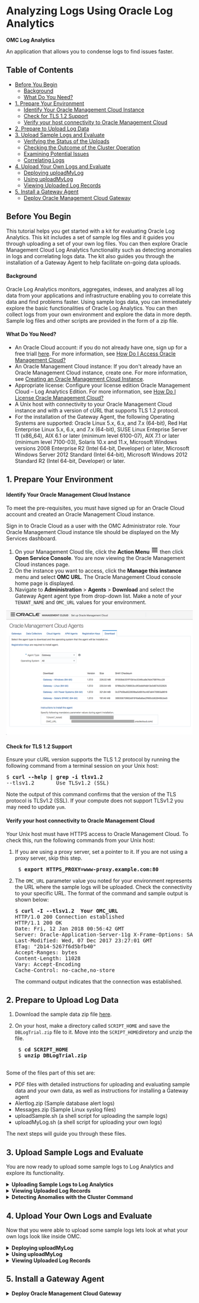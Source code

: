 [hamburger]: ./Tutorial_Images/general/hamburger.png
[agent-download]: ./Tutorial_Images/general/agent_download.png
[cluster-icon]: ./Tutorial_Images/general/cluster_icon.png
[gear]: ./Tutorial_Images/general/gear.png
[global-context]: ./Tutorial_Images/general/global_context.png

[uploads-1]: ./Tutorial_Images/log_analytics/uploads_1.png
[uploads-2]: ./Tutorial_Images/log_analytics/uploads_2.png
[uploads-3]: ./Tutorial_Images/log_analytics/uploads_3.png
[uploads-4]: ./Tutorial_Images/log_analytics/uploads_4.png
[clustering]: ./Tutorial_Images/log_analytics/clustering.gif
[drill-down]: ./Tutorial_Images/log_analytics/drill_down.gif
[correlating-logs]: ./Tutorial_Images/log_analytics/correlating_logs.gif
[page-view]: ./Tutorial_Images/general/page_view.png
[log-alerts]: ./Tutorial_Images/log_analytics/logalerts.gif



<h1> Analyzing Logs Using Oracle Log Analytics </h1>

**OMC Log Analytics**

An application that allows you to condense logs to find issues faster.

## Table of Contents

  - [Before You Begin](#before-you-begin)
      - [Background](#background)
      - [What Do You Need?](#what-do-you-need)
  - [1. Prepare Your Environment](#1-prepare-your-environment)
      - [Identify Your Oracle Management Cloud Instance](#identify-your-oracle-management-cloud-instance)
      - [Check for TLS 1.2 Support](#check-for-tls-12-support)
      - [Verify your host connectivity to Oracle Management Cloud](#verify-your-host-connectivity-to-oracle-management-cloud)
  - [2. Prepare to Upload Log Data](#2-prepare-to-upload-log-data)
  - [3. Upload Sample Logs and Evaluate](#3-upload-sample-logs-and-evaluate)
      - [Verifying the Status of the Uploads](#verifying-the-status-of-the-uploads)
      - [Checking the Outcome of the Cluster Operation](#checking-the-outcome-of-the-cluster-operation)
      - [Examining Potential Issues](#examining-potential-issues)
      - [Correlating Logs](#correlating-logs)
  - [4. Upload Your Own Logs and Evaluate](#4-upload-your-own-logs-and-evaluate)
    - [Deploying uploadMyLog](#deploying-uploadMyLog)
    - [Using uploadMyLog](#Using-uploadMyLog)
    - [Viewing Uploaded Log Records](#Viewing-Uploaded-Log-Records)
  - [5. Install a Gateway Agent](#5-install-a-gateway-agent)
    - [Deploy Oracle Management Cloud Gateway](#Deploy-Oracle-Management-Cloud-Gateway)

## Before You Begin

This tutorial helps you get started with a kit for evaluating Oracle Log Analytics. This kit includes a set of sample log files and it guides you through uploading a set of your own log files. You can then explore Oracle Management Cloud Log Analytics functionality such as detecting anomalies in logs and correlating logs data. The kit also guides you through the installation of a Gateway Agent to help facilitate on-going data uploads.

#### Background

Oracle Log Analytics monitors, aggregates, indexes, and analyzes all log data from your applications and infrastructure enabling you to correlate this data and find problems faster. Using sample logs data, you can immediately explore the basic functionalities of Oracle Log Analytics. You can then collect logs from your own environment and explore the data in more depth. Sample log files and other scripts are provided in the form of a zip file.

#### What Do You Need?

- An Oracle Cloud account: if you do not already have one, sign up for a free triall [here](https://cloud.oracle.com/home). For more information, see [How Do I Access Oracle Management Cloud?](https://docs.oracle.com/en/cloud/paas/management-cloud/omcgs/access-oracle-management-cloud.html#GUID-838A6676-0224-4CF1-8BC8-8327887D24B7)
- An Oracle Management Cloud instance: If you don't already have an Oracle Management Cloud instance, create one. For more information, see [Creating an Oracle Management Cloud Instance](https://docs.oracle.com/en/cloud/paas/management-cloud/omcgs/access-oracle-management-cloud.html#GUID-C15E9F94-78CD-4868-A9F8-DCF50D267A2E).
- Appropriate license: Configure your license edition Oracle Management Cloud – Log Analytics Edition. For more information, see [How Do I License Oracle Management Cloud?](https://docs.oracle.com/en/cloud/paas/management-cloud/omcgs/oracle-management-cloud-license-information.html#GUID-A2F5635B-D7DE-4277-B707-035A96F19B26)
- A Unix host with connectivity to your Oracle Management Cloud instance and with a version of cURL that supports TLS 1.2 protocol.
- For the installation of the Gateway Agent, the following Operating Systems are supported: Oracle Linux 5.x, 6.x, and 7.x (64-bit), Red Hat Enterprise Linux 5.x, 6.x, and 7.x (64-bit), SUSE Linux Enteprise Server 11 (x86_64), AIX 6.1 or later (minimum level 6100-07), AIX 7.1 or later (minimum level 7100-03), Solaris 10.x and 11.x, Microsoft Windows versions 2008 Enterprise R2 (Intel 64-bit, Developer) or later, Microsoft Windows Server 2012 Standard (Intel 64-bit), Microsoft Windows 2012 Standard R2 (Intel 64-bit, Developer) or later.

## 1. Prepare Your Environment

#### Identify Your Oracle Management Cloud Instance

To meet the pre-requisites, you must have signed up for an Oracle Cloud account and created an Oracle Management Cloud instance.

Sign in to Oracle Cloud as a user with the OMC Administrator role. Your Oracle Management Cloud instance tile should be displayed on the My Services dashboard.

1. On your Management Cloud tile, click the **Action Menu** ![hamburger] then click **Open Service Console**. You are now viewing the Oracle Management Cloud instances page.
2. On the instance you want to access, click the **Manage this instance** menu and select **OMC URL**. The Oracle Management Cloud console home page is displayed.
3. Navigate to **Administration** > **Agents** > **Download** and select the Gateway Agent agent type from drop-down list. Make a note of your `TENANT_NAME` and `OMC_URL` values for your environment.

![agent-download]

#### Check for TLS 1.2 Support

Ensure your cURL version supports the TLS 1.2 protocol by running the following command from a terminal session on your Unix host:

<pre>
$ <b>curl --help | grep -i tlsv1.2</b>
--tlsv1.2       Use TLSv1.2 (SSL)
</pre>

Note the output of this command confirms that the version of the TLS protocol is TLSv1.2 (SSL).
If your compute does not support TLSv1.2 you may need to update `yum`.

#### Verify your host connectivity to Oracle Management Cloud

Your Unix host must have HTTPS access to Oracle Management Cloud. To check this, run the following commands from your Unix host:

1. If you are using a proxy server, set a pointer to it. If you are not using a proxy server, skip this step.
   <pre>
    $ <b>export HTTPS_PROXY=www-proxy.example.com:80</b>
   </pre>
2. The `OMC_URL` parameter value you noted for your environment represents the URL where the sample logs will be uploaded. Check the connectivity to your specific URL. The format of the command and sample output is shown below:

   <pre>
   $ <b>curl -I --tlsv1.2  Your OMC_URL</b>
   HTTP/1.0 200 Connection established
   HTTP/1.1 200 OK
   Date: Fri, 12 Jan 2018 00:56:42 GMT
   Server: Oracle-Application-Server-11g X-Frame-Options: SAMEORIGIN
   Last-Modified: Wed, 07 Dec 2017 23:27:01 GMT 
   ETag: "2b14-5267f6d5bfb40"
   Accept-Ranges: bytes
   Content-Length: 11028
   Vary: Accept-Encoding
   Cache-Control: no-cache,no-store
   </pre>

    The command output indicates that the connection was established.

## 2. Prepare to Upload Log Data

1. Download the sample data zip file [here](https://apexapps.oracle.com/pls/apex/f?p=44785:112:0::::P112_CONTENT_ID:23996).
2. On your host, make a directory called `SCRIPT_HOME` and save the `DBLogTrial.zip` file to it. Move into the `SCRIPT_HOME`diretory and unzip the file.

    <pre>
    $ <b>cd SCRIPT_HOME</b>
    $ <b>unzip DBLogTrial.zip</b>
    </pre>

Some of the files part of this set are:

- PDF files with detailed instructions for uploading and evaluating sample data and your own data, as well as instructions for installing a Gateway agent
- Alertlog.zip (Sample database alert logs)
- Messages.zip (Sample Linux syslog files)
- <span>uploadSample.sh</span> (a shell script for uploading the sample logs)
- <span>uploadMyLog.sh</span> (a shell script for uploading your own logs)

The next steps will guide you through these files.

## 3. Upload Sample Logs and Evaluate

You are now ready to upload some sample logs to Log Analytics and explore its functionality.

<details>
<summary><b>Uploading Sample Logs to Log Analytics</b></summary>

To upload the provided sample logs, follow these steps:

1. Before uploading logs, enter property values to be used in uploading log in file `SCRIPT_HOME/DBLogTrial/uploadSample/config/upload.properties`.
   - Go to the `SCRIPT_HOME/DBLogTrial/uploadSample/config` directory.
   - Use an editor of your choice to edit file `upload.properties` to set appropriate values for the following properties:
   - `UPLOAD_ROOT`: your `OMC_URL`
   - `IDENTITY_DOMAIN`: your `TENANT_NAME`
   - `USERNAME`: your OMC username
   - (Optional) `HTTPS_PROXY`


    **Mandatory Properties**
    <pre>
    # URL for uploading data to OMC
    # Examples:
    # UPLOAD_ROOT=https://inst1-acme.itom.management.us2.oraclecloud.com
    # UPLOAD_ROOT=https://inst2-xyz.itom.management.europe.oraclecloud.com
    # UPLOAD_ROOT=https://a123456.itom.management.us2.oraclecloud.com
    # This is a required parameter. The "https://" part is optional.
    UPLOAD_ROOT= <br/>
    # Subscription Identity Domain
    # EX:
    # IDENTITY_DOMAIN=acme
    # This is a required parameter
    IDENTITY_DOMAIN= <br/>
    # OMC user name
    # EX:
    # USERNAME=john.doe@xyz.com
    # This is a required parameter
    USERNAME=
    </pre>

    **Optional Property**
    <pre>
    # If you need to access OMC (Oracle Management Cloud) through a proxy server,
    # set "HTTPS_PROXY=proxy_host:port
    # E.g., HTTPS_PROXY=www-proxy.xyz.com:80
    HTTPS_PROXY=
    </pre>

2. Go to the `SCRIPT_HOME/DBLogTrial/uploadSample` directory, and run the <span>uploadSample.sh</span> script to upload the sample alert logs and syslog, respectively, as shown below. Enter your OMC password when prompted.
   <pre>
   $ <b> cd .. </b>
   $ <b> ./uploadSample.sh alertlog </b>
   $ <b> ./uploadSample.sh syslog </b>
   </pre>

Take note of the name of the upload at the bottom of each script output. An upload is identified by its name in Log Analytics UI.

Ex:
<pre>   
Upload name: alertlog.2018-01-07_19:43:25
Upload name: syslog.2018-01-07_19:43:32
</pre>

#### Verifying the Status of the Uploads

To verify the status of the uploads, follow these steps:

1.  Log on to Oracle Management Cloud.
2.  Navigate to Log Analytics.
    1. From the Welcome to Oracle Management Cloud page, click the **navigation icon** ![alt text][hamburger] on the top-left corner to view the Management Cloud navigation pane if it is not already there. Select **Log Analytics**.
3.  Navigate to the **Log Admin** page and view status of the uploads.
    1. From the left navigation pane, select **Log Admin**.
    2. Select **Uploads**.
 3. 
    4. From the Uploads page, you should see the uploads that you performed earlier. If an upload shows 0 in Progress and 0 Failed, it has completed.
       1. If necessary, click an upload name to see the Status of the upload. For example, click `alertlog_<timestamp>`. If the upload has completed successfully, you will seen a green stick in the **Status** field.
   
   ![uploads-1] ![uploads-2] ![uploads-3]
</details>



<details>
<summary><b>Viewing Uploaded Log Records</b></summary>
To view the records from an upload, follow these steps:

1. Navigate to the **Uploads** page.
2. From the **Uploads** page, select an upload, click the menu icon ![alt text][hamburger] on the right and click **View in Log Explorer** to view the records from that upload.
   ![uploads-4]
3. From the log explorer page, you can view the alert log records from the upload that you selected.



Some of the information shown on the page includes:

- The uploaded alert log entries are for the period from August 9 to August 24, 2017.
- The log entries came from the upload whose name is in the Query bar.
- The histogram shows the daily volumes of log records. This helps identify any abnormality in record volumes at a glance. You can drill down by clicking a bar on the chart.
- The first 25 of the 1920 records that came with the upload. The records are in date order from newest to oldest. You can reverse the order by clicking the arrowhead in the Time (`<time zone>`) field.
- You can browse the rest of log records by using the pagination at the bottom of the page.
</details>

<details>
<summary><b>Detecting Anomalies with the Cluster Command</b></summary>

To detect anomalies based on log records, you can use Log Analytics cluster command, which automatically groups log records based on severity, such as error, fault, fatal and warning, and dynamically identified patterns, potential issues, outliers, and trends.
 - To perform clustering on the log records, from the **Visualize** panel click the currently selected visualization (e.g. **Records with Histogram**), and click **Cluster** ![cluster-icon] icon.

![clustering]

#### Checking the Outcome of the Cluster Operation
The cluster operation reduced 1920 log records to 123 clusters, identified 25 potential issues, 37 outliers, and 26 trends.

Examine the log clusters, and then click **Potential Issues**.

#### Examining Potential Issues

From the **Potential Issues** tab, you can look at the log clusters that Log Analytics identifies as potential issues, if you see a cluster with a sample message that may be pointing to an issue of significance or of interest, click the value in the **Count** column to drill down see the records of the cluster.

For example, the following sample message indicates that the Oracle database instance had problems writing to a control file due to a file I/O error. This kind of problem is critical; it tends to result in an abnormal shutdown of the instance.

![drill-down]

Let’s drill down to the log record by clicking the count value of 1 on the left of the sample message.

Drilling down on a log cluster allows you to see the log record(s) including the original log entry (or entries) in that cluster. In this case, you will see the record with the timestamp of Aug 9, 2017, 5:23:58PM (UTC-8:00 or PST) showing a file I/O error affecting the writing to a database control file.

#### Correlating Logs

Log Analytics allows you to quickly correlate logs from different sources (e.g. database logs and syslog) based on time to determine whether there is a correlation between events captured in log records. Let’s query the log records for entities demo_db_instance and demo_host 30 seconds before 5:23:28 PM (UTC-8:00) and 30 seconds after that by following these steps:

1. Click ![gear] at the bottom of the **Original Log Content** field, and then select **Advanced Log Fitler Options...**.
2. From the Advanced Log Filter Options pop-up window, enter 30 (seconds) for **Time Range - Before**, 30 (seconds) for **Time Range – After**, and click **OK**.
3. In the **Global Context** ![global-context] bar near the top, enter `demo_host` next to `demo_db_instance`, click in the Query bar to clear any existing filter, and click **Run**.
4. The above query retrieves the log records uploaded for entities `demo_db_instance` and `demo_host` for the period of 5:23:28 PM to 5:24:28 PM on August 9. Examine the 31 records in the two-page output to see the sequence of the events that were captured in the logs in the one-minute period, and which of the events may have had an effect on other events.

![correlating-logs]

You may have noticed that at 5:23:58PM, system logs (syslog) recorded that some I/O errors occurred on disk device sdd1 (see page 2), and database alert logs recorded that the database encountered I/O errors (see page 1); then at 5:24:00PM the database was terminated.
</details>

## 4. Upload Your Own Logs and Evaluate
Now that you were able to upload some sample logs lets look at what your own logs look like inside OMC.

<details>
<summary><b>Deploying uploadMyLog</b></summary>

 To deploy the uploadMyLog file please follow the directions below.

1. Download and install uploadMyLog.zip file found in the DBLogTrial.zip package. 
   <pre>
   $ <b> cd ~ </b>
   $ <b> mkdir ./scratch </b>
   $ <b> cd scratch </b>
   $ <b> unzip uploadMyLog.zip </b> 
   </pre>

After extracting the Zip file as above, you will see a directory named DBLogTrial with a subdirectory named uploadMyLog. This document refers to the uploadMyLog directory as SCRIPT_HOME

2. Now we need to make the executable script.
   <pre>
   $<b> cd ~/scratch/DBLogTrial </b>
   $<b> cd uploadMyLog/ </b> 
   $<b> chmod +x ./uploadMyLog.sh </b>
   $<b> chmod +x ./uploadMyLogTraditional.sh </b>
</pre>

</details>
<details>
<summary><b>Using uploadMyLog</b></summary>

This section provides the steps for using the uploadMyLog package to upload sample logs to explore Log Analytics features.

1. Before uploading your logs, enter property values to be used in uploading the log in file `SCRIPT_HOME/DBLogTrial/uploadMyLog/config/upload.properties`.
   - Go to the `SCRIPT_HOME/DBLogTrial/uploadMyLog/config` directory.
   - Use an editor of your choice to edit file `upload.properties` to set appropriate values for the following properties:
   - `UPLOAD_ROOT`: your `OMC_URL`
   - `IDENTITY_DOMAIN`: your `TENANT_NAME`
   - `USERNAME`: your OMC username
   - (Optional) `HTTPS_PROXY`


    **Mandatory Properties**
    <pre>
    # URL for uploading data to OMC
    # Examples:
    # UPLOAD_ROOT=https://inst1-acme.itom.management.us2.oraclecloud.com
    # UPLOAD_ROOT=https://inst2-xyz.itom.management.europe.oraclecloud.com
    # UPLOAD_ROOT=https://a123456.itom.management.us2.oraclecloud.com
    # This is a required parameter. The "https://" part is optional.
    UPLOAD_ROOT= <br/>
    # Subscription Identity Domain
    # EX:
    # IDENTITY_DOMAIN=acme
    # This is a required parameter
    IDENTITY_DOMAIN= <br/>
    # OMC user name
    # EX:
    # USERNAME=john.doe@xyz.com
    # This is a required parameter
    USERNAME=
    </pre>

    **Optional Property**
    <pre>
    # If you need to access OMC (Oracle Management Cloud) through a proxy server,
    # set "HTTPS_PROXY=proxy_host:port
    # E.g., HTTPS_PROXY=www-proxy.xyz.com:80
    HTTPS_PROXY=
    </pre>
2. To upload your own Oracle Database alertlog, take the log and zip it into an alertlog.zip file. Move the alertlog.zip file into <SCRIPT_HOME>/logs. Please ensure you name the file exactly alertlog.zip, as the uploader will be looking for a file of that name.
   <pre>
   $ <b>zip alertlog.zip ./<your alertlog filename></b>
   </pre> 
3. To upload your own system logfile (typically the file /var/log/messages), take the log and zip it into a messages.zip file. Move messages.zip file into <SCRIPT_HOME>/logs. Please ensure you name the file exactly messages.zip, as the uploader will be looking for a file of that name.
    <pre>
   $ <b>zip messages.zip ./messages></b>
   </pre> 
4. Go to the SCRIPT_HOME directory, and run the uploadMyLog.sh script to upload the sample alert logs and syslog, respectively, as shown below. Enter your OMC password when prompted.
   <pre>
   $ <b>./uploadMyLog.sh alertlog </b>
   $ <b>./uploadMyLog.sh syslog </b>
   </pre> 

   ##### Take note of the name of the upload at the bottom of each script output. An upload is identified by its name in Log Analytics UI.Examples of output lines containing upload names are:
   <pre>
    <b>Upload name: alertlog.2018-01-07_19:43:25</b>
    <b>Upload name: syslog.2018-01-07_19:43:32</b>
   </pre> 

To verify the status of the uploads, follow these steps:

1.  Log on to Oracle Management Cloud.
2.  Navigate to Log Analytics.
    1. From the Welcome to Oracle Management Cloud page, click the **navigation icon** ![alt text][hamburger] on the top-left corner to view the Management Cloud navigation pane if it is not already there. Select **Log Analytics**.
3.  Navigate to the **Log Admin** page and view status of the uploads.
    1. From the left navigation pane, select **Log Admin**.
    2. Select **Uploads**.
  
    3. From the Uploads page, you should see the uploads that you performed earlier. If an upload shows 0 in Progress and 0 Failed, it has completed.
       1. If necessary, click an upload name to see the Status of the upload. For example, click `alertlog_<timestamp>`. If the upload has completed successfully, you will seen a green stick in the **Status** field.
   
   ![uploads-1] ![uploads-2] ![uploads-3]
</details>

</details>
<details>
<summary><b>Viewing Uploaded Log Records</b></summary>

To view the records from an upload, follow these steps.
1. Navigate to the Uploads page. If necessary see, [Verifying the Status of the Uploads](#verifying-the-status-of-the-uploads)
2. From the Uploads page, click the **navigation icon** ![alt text][hamburger], and click **View in Log Explorer** to view the records from that upload. Let's perform the steps to view the alert log records in log explorer. 
3. From the Log Explorer page, you can view the alert log records from the upload that you selected.

![][log-alerts]
   
Some of the information shown on the page includes

-  The period of the uploaded alert log entries.
-  The log entries came from the upload whose name is in the Query bar.
-  The histogram shows the daily volumes of log records. This helps identify any abnormality in record volumes at a glance. You can drill down by clicking a bar on the chart.
-  The first 25 of the records that came with the upload. The records are in date order from newest to oldest. You can reverse the order by clicking the arrowhead in the Time (<time zone>) field. You can browse the rest of log records by using the pagination at the bottom of the page.

<p align="center">
    <img src="./Tutorial_Images/general/page_view.png" />
</p>

##### Note - the log entries you see will vary depending on the record in the alertlog and messages logs that you upload. 

</details>

## 5. Install a Gateway Agent

<details>
<summary><b>Deploy Oracle Management Cloud Gateway</b></summary>

### Before You Begin:

### Background

Oracle Management Cloud (OMC) Gateway (highlighted in red in the diagram below) is an optional yet vital component of an Oracle Management Cloud deployment. It serves as a channel between Oracle Management Cloud agents and Oracle Management Cloud.

While it is possible for the OMC agent that resides on each host to communicate directly with OMC’s backend, for security reasons, an organization may want to limit the number of hosts that can connect to the Internet directly. In this case, it is best to set up a small number of OMC Gateway hosts, and enable Internet access only for those hosts.
For a trial, since the number of hosts may be small, it is possible to do a trial without the gateway. However, if there is a desire to limit security exposure even in a trial environment, then it is a good idea to set up the OMC Gateway.

<p align="center">
    <img src="./Tutorial_Images/general/Github_Gateway _Chart.png" />
</p>

There are 5 steps for deploying OMC Gateway.

1. Download the Oracle Management Cloud Gateway Software
   
2. Create Registration Key
   
3. Edit the Response File
   
4. Install the Gateway
   
5. Verify Gateway Installation

What Do You Need?

* A valid Oracle Cloud account, an Oracle Management Cloud instance and "OMC Administrator" role credentials. See [Access Oracle Management Cloud](https://docs.oracle.com/en/cloud/paas/management-cloud/omcgs/access-oracle-management-cloud.html#GUID-838A6676-0224-4CF1-8BC8-8327887D24B7) in *Getting Started with Oracle Management Cloud*. You may already have these if you followed sections 1-4 or followed another prior tutorial.

* A host: the OMC Gateway needs to be installed on a host where it will run. For production deployment, one or more dedicated physical or VM hosts is recommended. For trial, it is possible to use a host where the entities you want to monitor are installed. Linux, Windows, Solaris SPARC and AIX based hosts are supported. See the “Supported Operating Systems” section in [Common Prerequisites](https://docs.oracle.com/en/cloud/paas/management-cloud/emaig/generic-prerequisites-deploying-oracle-management-cloud-agents.html).
  
* A staging location: an empty directory on your host where you download or copy the agent files.
  
* An installation directory: an empty directory on your host where the agent will be installed. Ensure the directory is created with the required permissions. See the "Permissions Required on the Agent Base Directory" section in [Common Prerequisites](https://docs.oracle.com/en/cloud/paas/management-cloud/emaig/generic-prerequisites-deploying-oracle-management-cloud-agents.html).

### 1. Download the Oracle Management Cloud Gateway Software

The Oracle Management Cloud gateway software, including a gateway installation script and an editable response file, is provided in a zip file that you can download from your Oracle Management Cloud console.

#### Registering For a Cloud Account

If you don't have an Oracle Cloud Account, sign up for one using this Registering For a Cloud Account section. If you already have a cloud account, then skip the Registering For a Cloud Account section.

1.	Go to the Oracle Cloud Infrastructure Page: https://cloud.oracle.com/home

2.	At the top of the page click the try for free button. 

3.	Here is where you will put in the information for your trial account.

4.	Fill out the information for the Account Details section.

	* Account Type
  
	* Cloud Account Name
  
	* Default Data Region
  
	* Email Address
  
	* First Name
  
	* Last Name
  
	* Country/Territory
  
	* Address
  
	* City
  
	* State
  
	* Zip/Postal Code
  
<p align="center">
    <img src="./Tutorial_Images/general/OCI_Section_1.png" />
</p>

5.	For the Verification Code Section, fill out the information for this as well.

	* Country/Region Calling Code
  
	* Mobile
  
<p align="center">
    <img src="./Tutorial_Images/general/OCI_Section_2.png" />
</p>

6.	Click on the Request Code button to receive the verification code via a text message to the mobile number that you provided when you filled out the Mobile Number Field.

7.	Once you receive the code, type that code into the Verification Code Field and click the verify button. It may take a minute or so for the verification button to work.

8.	In the Credit Card Details Section click on the Add Payment Button and provide information from a credit card. Debit cards can be used as well. You will be asked to verify your address and provide the card information in separate windows.

9.	In the Terms & Conditions section, check the complete box and click the Complete button.

10.	Following this completion your cloud account will start to be provisioned and will take a few minutes to be completed.

**Note:** *Oracle will not charge you during the free trial and you will not be charged after the free trial without your approval.*

#### Access the Oracle Management Cloud Console

Sign in to Oracle Cloud as a user with the OMC Administrator role. Your Oracle Management Cloud instance tile should be displayed on the My Services dashboard.

1. Go to cloud.oracle.com and click Sign In. Home Page: https://cloud.oracle.com/home

2. Your Sign In procedure varies depending on the type of account that your tenant is configured.

    In most cases, if your tenant is on “Cloud Account with Identity Cloud Service”, select “Cloud Account with Identity Cloud Service” as your account type, enter the name of your account, and click My Services or Next.

    <p align="center">
    <img src="./Tutorial_Images/general/Github_SignIn.png" />
    </p>

    Enter your user ID and password.

    On the other hand, if you have a Traditional Cloud Account (most likely because it was provisioned prior to April 2018), select “Traditional Cloud Account” as account type. Select “US Commercial 2 (us2)” for data center if your account was provisioned in the United States.
  
    * Supply the name of your identity domain.
  
    * Enter your user ID and password.

3. On the Oracle Cloud Dashboard, click the menu link next to the Oracle logo toward the top of the page to open up the navigation menu to the left.

4. On the navigation menu, click on Services to expand the list of services, and click Management Cloud.

  
5. This gives you a link that takes you to the Oracle Management Cloud home page, which looks like the following. You will be using the **Global Navigation Menu** to the left to carry out the remaining setup. If the menu is hidden, click the link next to Oracle logo (highlighted in red) to bring up the menu.

<p align="center">
    <img src="./Tutorial_Images/general/OMC_Home_Screen.png" />
</p>

#### Save and Extract the Gateway Files

1. On the Oracle Management Cloud home page, click the **Global Navigation Menu** on the top-left corner and navigate to **Administration > Agents.**
   
2. On the **Agents – Oracle Management Cloud** page, click the hamburger menu button on the top right and then click the **Download Agents** tab. The Agent Software Download page is displayed.
   
3. Select Gateway from the **Agent Type** drop-down list, and select one of the choices (such as Linux (64-bit)) that matches the type of O/S on the host where you will be installing the gateway from the **Operating System** drop-down list. The gateway software link for the gateway you’ve selected is displayed.

<p align="center">
    <img src="./Tutorial_Images/general/replacementAgents.png" />
</p>
   
4. A list of links would show up under Download. Click the link on the gateway file that you wish to download.

    **Note:** *Please also make a note of the values of TENANT_NAME and OMC_URL, which are shown at the bottom of the page. You will need this information for a later step when you set up the gateway.rsp file.*
   
5. If you download the Gateway file to your computer instead of the host that you plan to run the Gateway, move the downloaded file to your Gateway host and unzip the file into a staging directory of your choice. To do this for Linux / Unix, use the following steps:
	
	*	From Local Machine Terminal Session - SSH into your OCI Instance by running the below command (You will use your OCI Public IP Address instead of 129.***.***.**):
		
        **`ssh opc@129.***.***.**`**

	*	From OPC Terminal Session - Type pwd to see where you are currently at in your       directory. You should see the following:

         **`/home/opc`**

	*	From OPC Terminal Session - Make a directory called agent. Run the following command in your terminal:
		
        **`mkdir agent`**

	*	From OPC Terminal Session - Make a directory called omc.  Run the following command in your terminal:
		
        **`mkdir omc`**

	*	From OPC Terminal Session - Type the following command:
		
        **`exit`**

	*	From Local Machine Session - We will now copy our gateway agent file over to our opc session:
  
		a.	Locate the file path of the 'gateway_linux.x64_1.32.0.zip
        

		b.	Run the following command (File path will depend on where you saved the agent and IP address will be different. File name may be slightly different as well.):

        **`scp Downloads/gateway_linux.x64_1.32.0.zip opc@129.***.***.**:/home/opc/omc`**

	*	From Local Machine Session - SSH back into your OCI account (Your IP Address will be different than shown below):

        **`ssh opc@129.***.***.**`**
         

	*	From OPC Terminal Inside The OMC Directory Session - Type the following command to see the contents of your directory.  You should now see a .zip called gateway_linux.x64_1.32.0.zip:
		
         **`ls`**

	*	From OPC Terminal Inside The OMC Directory Session - Unzip the gateway agent file by running the below command:
		
         **`unzip gateway_linux.x64_1.32.0.zip`**
   
### 2. Create a Registration Key

A registration key is issued for your identity domain, and it’s used when you deploy gateways and other agents.

1. On the Oracle Management Cloud home page, click the **Global Navigation Menu** on the top-left
corner and navigate to **Administration > Agents.**

2. On the **Agents – Oracle Management Cloud** page, click the hamburger menu button on the top right and then click the **Manage Registration Keys** tab. The Registration Keys page opens.
   
3. Enter the required details to create a new registration key:
   
	* In the **Name** field, specify a name to identify the registration key.
 
	* In the **Registration Limit** field, enter a number that indicates the maximum number of gateways, data collectors, and agents that can be associated with the registration key. If you are not sure, just put 10,000, which should be enough for a trial.
  
	* Click **Create New Key.** A new registration key will then be created. Make a note of this registration “Key Value”, it will be used by the AgentInstall.sh script at the time of installation.
  
  <p align="center">
    <img src="./Tutorial_Images/general/OMC_Key_Page.png" />
  </p>

### 3. Edit the Response File

The *AgentInstall.sh* script is used to carry out the actual install of the OMC Gateway. The script requires a set of parameters that are specific to your environment. These parameters are specified in the response file *gateway.rsp.*

1. On your Linux / UNIX or Microsoft Windows host, logged in as the owner of the Oracle software navigate to your staging directory. Edit the *gateway.rsp* file using any standard text editor. Add your values for the **mandatory parameters** in the *gateway.rsp* file. Here are example values (make sure to replace the examples with the correct values for your environment):
   
	* *TENANT_NAME=example-tenant*
  
	**Note:** this value must be exactly as shown in the UI, the format is instance name-domain name.

	* *AGENT_REGISTRATION_KEY=xxxxxxx-yyyyyyyyyyyyyyyyy*
  
	* *AGENT_BASE_DIRECTORY=/home/opc/agent* - You can use this exact example since you created an agent directory in the earlier steps.

    * *OMC_URL=https://example-tenant.management.us2.oraclecloud.com/*  
  
	(or for example when installing on Microsoft Windows)

	*AGENT_BASE_DIRECTORY=C:\Oracle\GatewayAgent*

	The AGENT_BASE_DIRECTORY is where your agent executables and other run-time files will reside.  It is best to have a standard location that is common across all your hosts, so that the gateway.rsp file is standardized and you just need to set up the file once. This is why you created the agent directory in the earlier steps.

    <p align="center">
    <img src="./Tutorial_Images/general/ezgif.com-crop.gif" />
  </p>

2. For security reasons, if you are using a **proxy server** (a dedicated host or system that acts as an intermediary between your host and Oracle Management Cloud) you must define its parameters next. In this case, the proxy server was configured to use authentication, so it requires a user name and password. Edit the following parameters in the *gateway.rsp* file. (Be sure to replace the examples with the proper credentials):
   
	* *OMC_PROXYHOST=www-proxy.example.com* 
  
	* *OMC_PROXYPORT=80*
  
	* *OMC_PROXYUSER=oracle*
  
Save and close the response file.

### 4a. Install the Gateway on Linux / UNIX
You install a gateway by running the AgentInstall.sh script from the command line. By default, the gateway install script picks up all its required parameters from the response file you just edited in the same directory.

1. On your Linux / UNIX host, logged in as the owner of the Oracle software navigate to your staging directory. Run the installer script using this command:
   
    **`./AgentInstall.sh`** 
 
2. To enable the gateway to start automatically when the host is booted up, add a startup script. Switch to the root user.

    **`$ su - root`**
    **`password`**
    **`#`**
   
3. Create a shell script named startomcagent.sh under the /etc/init.d directory using any standard text editor with the following:


    **`#!/bin/sh`**
    **`su - <Agent_Install_User> -c`**
    **`<Agent_Base_Directory>/agent_inst/bin/omcli start agent`**
 
    For example, if the gateway is installed under the /oracle/omc directory and gateway installation owner is oracle, then the content of the shell script should be as follows:
 
    *#!/bin/sh*
    *su - “oracle” -c “/oracle/omc/agent_inst/bin/omcli start agent”*

4. Save the script file as startomcagent.sh.
   
5. Change the permission of the file to 755. Ensure that the owner of the script file and all the other files in the */etc/init.d* directory is *root.*
   
6. For Linux, create symbolic links under 
    */etc/rc.d/rc2.d, /etc/rc.d/rc3.d, /etc/rc.d/rc5.d,*
    and */etc/rc.d/rc6.d*
   directories to make the newly created shell script file accessible in the host startup process. Prefix the symbolic link with S and the priority level. For example, to create the symbolic links with priority level 81, run the following commands:

   **`ln -s /etc/init.d/startomcagent.sh /etc/rc2.d/S81startomcagent.sh`**

   **`ln -s /etc/init.d/startomcagent.sh /etc/rc3.d/S81startomcagent.sh`**

   **`ln -s /etc/init.d/startomcagent.sh /etc/rc5.d/S81startomcagent.sh`**

   **`ln -s /etc/init.d/startomcagent.sh /etc/rc6.d/S81startomcagent.sh`**

   
7. For Solaris, create symbolic links under /etc/rc.d/rc2.d, /etc/rc.d/rc3.d directories c. Prefix the symbolic link with S and the priority level. To create the symbolic links with priority level 81, run the following commands:

    **`ln -s /etc/init.d/startomcagent.sh /etc/rc2.d/S81startomcagent.sh`**

    **`ln -s /etc/init.d/startomcagent.sh /etc/rc3.d/S81startomcagent.sh`**
   
8.  For AIX, create symbolic links under
*/etc/rc.d/rc2.d, /etc/rc.d/rc3.d,* and */etc/rc.d/rc5.d*
directories with priority level 81. Prefix the symbolic link with S and the priority level. To create the symbolic links with priority level 81, run the following commands:

    **`ln -s /etc/init.d/startomcagent.sh /etc/rc2.d/S81startomcagent.sh`**

    **`ln -s /etc/init.d/startomcagent.sh /etc/rc3.d/S81startomcagent.sh`**

    **`ln -s /etc/init.d/startomcagent.sh /etc/rc5.d/S81startomcagent.sh`**

### 4b. Install the Gateway on Windows

You install a gateway by running the AgentInstall.bat script from the command line. By default, the gateway install script picks up all its required parameters from the response file you just edited in the same directory.

1. On Windows hosts, launch the command line interface as administrator.
   
2. Go to the directory where you unzip the package for gateway software, and run AgentInstall.bat. Make sure you run it in a command line window as administrator. The script will install Gateway
software and set it to start automatically as a Windows service.

### 5. Verify the Gateway Installation
After installing the gateway, you must verify the installation.

1. From the Oracle Management Cloud home page, click the **Global Navigation Menu** on the top-left corner and navigate to **Administration > Agents.**

2. Click the **Gateways** tab.
   
3. Check if the host name of your deployed gateway exists in the list of available gateways. You can click the gateway entry to view details and match the specified registration key value with the registration key that you had used when deploying the gateway.

<p align="center">
    <img src="./Tutorial_Images/general/replacementPicDetails.png" />
</p>
   
4. On your Linux / UNIX host, run the following *omcli* commands to verify that the gateway was successfully deployed:

    *<AGENT_BASE_DIRECTORY>/agent_inst/bin/omcli status agent* - Run this command to display a list of properties for the newly installed gateway. Check if the last successful upload and last attempted upload values (date and time) are the same. Be sure to put ./ in front of omcli in order for the command to run correctly.

    *<AGENT_BASE_DIRECTORY>/agent_inst/bin/omcli status agent connectivity* - Run this command to verify that there are no significant connectivity issues with connections associated with the gateway and Oracle Management Cloud. Be sure to put ./ in front of omcli in order for the command to run correctly.

5. If installing on a Microsoft Windows host, run the following *omcli* commands to verify that the gateway was successfully deployed:
   
    *<AGENT_BASE_DIRECTORY>\agent_inst\bin\omcli.bat status agent* - Run this command to display a list of properties for the newly installed gateway. Check if the last successful upload and last attempted upload values (date and time) are the same.
  
    *<AGENT_BASE_DIRECTORY>\agent_inst\bin\omcli.bat status agent connectivity* - Run this command to verify that there are no significant connectivity issues with connections associated with the gateway and Oracle Management Cloud.

You are now ready to perform additional installation of agents and the optional Enterprise Manager Data Collector for Oracle Management Cloud.

</details>


